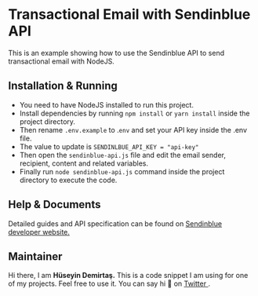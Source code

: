 # Transactional Email with Sendinblue API

This is an example showing how to use the Sendinblue API to send transactional email with NodeJS.

## Installation & Running
- You need to have NodeJS installed to run this project.
-  Install dependencies by running `npm install` or `yarn install` inside the project directory.
-  Then rename `.env.example` to .`env` and set your API key inside the .env file.
- The value to update is `SENDINLBUE_API_KEY = "api-key"`
- Then open the `sendinblue-api.js` file and edit the email sender, recipient, content and related variables.
- Finally run `node sendinblue-api.js` command inside the project directory to execute the code.

## Help & Documents
Detailed guides and API specification can be found on [Sendinblue developer website.](https://developers.sendinblue.com/docs/api-clients)

## Maintainer
Hi there, I am **Hüseyin Demirtaş.**
This is a code snippet I am using for one of my projects. Feel free to use it. 
You can say hi 👋 on [Twitter ](https://twitter.com/dilsayar "Twitter ").


